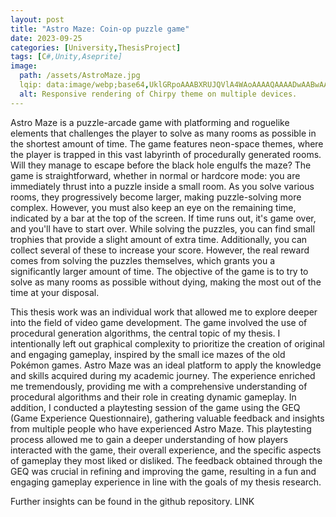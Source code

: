```yaml
---
layout: post
title: "Astro Maze: Coin-op puzzle game"
date: 2023-09-25
categories: [University,ThesisProject]
tags: [C#,Unity,Aseprite]
image:
  path: /assets/AstroMaze.jpg
  lqip: data:image/webp;base64,UklGRpoAAABXRUJQVlA4WAoAAAAQAAAADwAABwAAQUxQSDIAAAARL0AmbZurmr57yyIiqE8oiG0bejIYEQTgqiDA9vqnsUSI6H+oAERp2HZ65qP/VIAWAFZQOCBCAAAA8AEAnQEqEAAIAAVAfCWkAALp8sF8rgRgAP7o9FDvMCkMde9PK7euH5M1m6VWoDXf2FkP3BqV0ZYbO6NA/VFIAAAA
  alt: Responsive rendering of Chirpy theme on multiple devices.
---
```


Astro Maze is a puzzle-arcade game with platforming and roguelike elements that challenges the player to solve as many rooms as possible in the shortest amount of time. The game features neon-space themes, where the player is trapped in this vast labyrinth of procedurally generated rooms. Will they manage to escape before the black hole engulfs the maze? The game is straightforward, whether in normal or hardcore mode: you are immediately thrust into a puzzle inside a small room. As you solve various rooms, they progressively become larger, making puzzle-solving more complex. However, you must also keep an eye on the remaining time, indicated by a bar at the top of the screen. If time runs out, it's game over, and you'll have to start over. While solving the puzzles, you can find small trophies that provide a slight amount of extra time. Additionally, you can collect several of these to increase your score. However, the real reward comes from solving the puzzles themselves, which grants you a significantly larger amount of time. The objective of the game is to try to solve as many rooms as possible without dying, making the most out of the time at your disposal.

This thesis work was an individual work that allowed me to explore deeper into the field of video game development. The game involved the use of procedural generation algorithms, the central topic of my thesis. I intentionally left out graphical complexity to prioritize the creation of original and engaging gameplay, inspired by the small ice mazes of the old Pokémon games. Astro Maze was an ideal platform to apply the knowledge and skills acquired during my academic journey. The experience enriched me tremendously, providing me with a comprehensive understanding of procedural algorithms and their role in creating dynamic gameplay. In addition, I conducted a playtesting session of the game using the GEQ (Game Experience Questionnaire), gathering valuable feedback and insights from multiple people who have experienced Astro Maze. This playtesting process allowed me to gain a deeper understanding of how players interacted with the game, their overall experience, and the specific aspects of gameplay they most liked or disliked. The feedback obtained through the GEQ was crucial in refining and improving the game, resulting in a fun and engaging gameplay experience in line with the goals of my thesis research.

Further insights can be found in the github repository.
LINK
